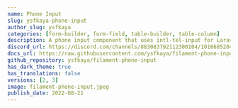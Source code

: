 ```yaml
---
name: Phone Input
slug: ysfkaya-phone-input
author_slug: ysfkaya
categories: [form-builder, form-field, table-builder, table-column]
description: A phone input component that uses intl-tel-input for Laravel Filament 
discord_url: https://discord.com/channels/883083792112300104/1016685204171149383
docs_url: https://raw.githubusercontent.com/ysfkaya/filament-phone-input/main/README.md
github_repository: ysfkaya/filament-phone-input
has_dark_theme: true
has_translations: false
versions: [2, 3]
image: filament-phone-input.jpeg
publish_date: 2022-08-21
---
```

